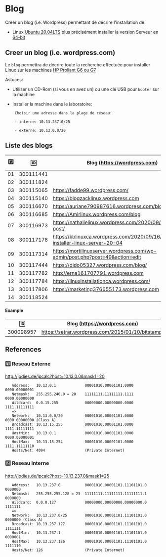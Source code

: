 
# Blog


Creer un blog (i.e. Wordpress) permettant de décrire l'installation de:

* Linux [Ubuntu 20.04LTS](https://releases.ubuntu.com/20.04/) plus précisément installer la version  Serveur en [64-bit](https://releases.ubuntu.com/20.04/ubuntu-20.04.1-live-server-amd64.iso)

## Creer un blog (i.e. wordpress.com)

Le `blog` permettra de décrire toute la recherche effectuée pour installer Linux sur les machines [HP Proliant G6 ou G7](https://github.com/CollegeBoreal/Laboratoires/tree/master/3202/proliant)

Astuces: 

* Utiliser un CD-Rom (si vous en avez un) ou une clé USB pour `booter` sur la machine

* Installer la machine dans le laboratoire:

       Choisir une adresse dans la plage de réseau:
       
       - interne: 10.13.237.0/25
       
       - externe: 10.13.0.0/20
       
## Liste des blogs

|:hash:| :id:      |   Blog (https://wordpress.com)                                                    | [Reseau Interne](README.md#two-reseau-interne)| [Reseau Ext.](README.md#one-reseau-externe) |
|------|-----------|-----------------------------------------------------------------------------------|--------------|--------------|
| 01   | 300111441 |                                                                                   | 10.13.237.?  | 10.13.?.?  |
| 02   | 300111824 |                                                                                   | 10.13.237.?  | 10.13.?.?  |
| 03   | 300115065 | https://fadde99.wordpress.com/                                                    | 10.13.237.?  | 10.13.?.?  |
| 04   | 300115140 | https://blogzacklinux.wordpress.com                                               | 10.13.237.117|10.13.32.50 |
| 05   | 300116670 | https://auriane790987616.wordpress.com/blog                                       | 10.13.237.?  | 10.13.?.?  |
| 06   | 300116685 | https://Amirlinux.wordpress.com/blog                                              | 10.13.237.51  | 10.13.2.59 |
| 07   | 300116973 | https://nathalielinux.wordpress.com/2020/09/14/example-post/                      | 10.13.237.23 |10.13.2.24  |
| 08   | 300117178 | https://kblinuxca.wordpress.com/2020/09/16/comment-installer-linux-server-20-04   | 10.13.237.15 | 10.13.0.15 |
| 09   | 300117314 |  https://mortilinuxserver.wordpress.com/wp-admin/post.php?post=49&action=edit     | 10.13.237.100| 10.13.2.100|
| 10   | 300117444 |https://dido05327.wordpress.com/blog/                                              | 10.13.237.?  | 10.13.0.20 |
| 11   | 300117782 |http://erna161707791.wordpress.com                                                 | 10.13.237.85 | 10.13.2.77 |
| 12   | 300117784 | https://linuxinstallationca.wordpress.com/                                        | 10.13.237.77 | 10.13.2.70 | 
| 13   | 300117806 | https://marketing376655173.wordpress.com                                          | 10.13.237.76 | 10.13.2.99 |
| 14   | 300118524 |                                                                                   | 10.13.237.?  | 10.13.?.?  |


#### Example
| :id:      |   Blog (https://wordpress.com)                          |
|-----------|---------------------------------------------------------|
| 300098957 | https://setrar.wordpress.com/2015/01/10/bitstamp/       | 


## References

### :one: Reseau Externe

http://jodies.de/ipcalc?host=10.13.0.0&mask1=20

       Address:   10.13.0.1             00001010.00001101.0000 0000.00000001
       Netmask:   255.255.240.0 = 20    11111111.11111111.1111 0000.00000000
       Wildcard:  0.0.15.255            00000000.00000000.0000 1111.11111111
       =>
       Network:   10.13.0.0/20          00001010.00001101.0000 0000.00000000 (Class A)
       Broadcast: 10.13.15.255          00001010.00001101.0000 1111.11111111
       HostMin:   10.13.0.1             00001010.00001101.0000 0000.00000001
       HostMax:   10.13.15.254          00001010.00001101.0000 1111.11111110
       Hosts/Net: 4094                  (Private Internet)

### :two: Reseau Interne

http://jodies.de/ipcalc?host=10.13.237.0&mask1=25

       Address:   10.13.237.0           00001010.00001101.11101101.0 0000000
       Netmask:   255.255.255.128 = 25  11111111.11111111.11111111.1 0000000
       Wildcard:  0.0.0.127             00000000.00000000.00000000.0 1111111
       =>
       Network:   10.13.237.0/25        00001010.00001101.11101101.0 0000000 (Class A)
       Broadcast: 10.13.237.127         00001010.00001101.11101101.0 1111111
       HostMin:   10.13.237.1           00001010.00001101.11101101.0 0000001
       HostMax:   10.13.237.126         00001010.00001101.11101101.0 1111110
       Hosts/Net: 126                   (Private Internet)

